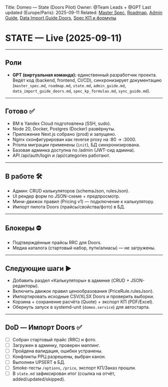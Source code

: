 Title: Domeo — State (Doors Pilot)
Owner: @Team Leads + @GPT
Last updated (Europe/Paris): 2025-09-11
Related: [Master Spec](./master_spec.md), [Roadmap](./roadmap.md), [Admin Guide](./admin_guide.md),
         [Data Import Guide Doors](./data_import_guide_doors.md), [Spec КП и формулы](./spec_kp_formulas.md)

# STATE — Live (2025-09-11)

---

## Роли
- **GPT (виртуальная команда):** единственный разработчик проекта. Ведёт код (backend, frontend, CI/CD), синхронизирует документацию (`master_spec.md`, `roadmap.md`, `state.md`, `admin_guide.md`, `data_import_guide_doors.md`, `spec_kp_formulas.md`, `sync_guide.md`).

---

## Готово ✅
- ВМ в Yandex Cloud подготовлена (SSH, sudo).
- Node 20, Docker, Postgres (Docker) развёрнуты.
- Приложение Next.js собрано (prod) и запущено.
- Nginx сконфигурирован как reverse proxy на :80 → :3000.
- Prisma миграции применены (`init`), БД синхронизирована.
- Базовая админка доступна по /admin (JWT-сид админа).
- API /api/auth/login и /api/categories работают.

---

## В работе 🛠
- Админ: CRUD калькуляторов (schemaJson, rulesJson).
- UI рендер форм по JSON-схеме + предпросмотр.
- Мини-движок правил (Pricing v1) — подключение к калькулятору.
- Импорт пилота Doors (прайсы/свойства/фото) в БД.

---

## Блокеры ⛔
- Подтверждённые прайсы RRC для Doors.
- Медиа каталога (стартовый набор, пути/алиасы) — не загружены.

---

## Следующие шаги ▶
- Добавить раздел «Калькуляторы» в админке (CRUD + JSON-редакторы).
- Включить движок правил ценообразования (PriceRule.rulesJson).
- Импортировать исходные CSV/XLSX Doors и проверить выборки.
- Корзина + сохранение расчёта (Quote) + экспорт КП (PDF/Excel).
- Обернуть запуск в systemd-unit (`domeo.service`) для автостарта.

---

## DoD — Импорт Doors ✅
- [ ] Собран стартовый прайс (RRC) и фото.  
- [ ] Загружен в админку, проверен маппинг.  
- [ ] Пройдена валидация, ошибки устранены.  
- [ ] Конфликты РРЦ разрешены, выбран канон.  
- [ ] Выполнен UPSERT в БД.  
- [ ] Smoke-тесты `/options`, `/price`, экспорт КП/Заказ прошли.  
- [ ] В `state.md` зафиксирован итог (ссылка на отчёт, added/updated/skipped).  
